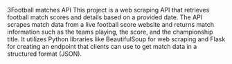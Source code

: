 3Football matches API
This project is a web scraping API that retrieves football match scores and details based on a provided date. The API scrapes match data from a live football score website and returns match information such as the teams playing, the score, and the championship title. It utilizes Python libraries like BeautifulSoup for web scraping and Flask for creating an endpoint that clients can use to get match data in a structured format (JSON).
